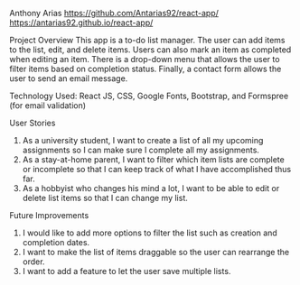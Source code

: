 Anthony Arias
https://github.com/Antarias92/react-app/ 
https://antarias92.github.io/react-app/ 

Project Overview
This app is a to-do list manager. The user can add items to the list, edit, and delete items. Users can also mark an item as completed when editing an item. There is a drop-down menu that allows the user to filter items based on completion status. Finally, a contact form allows the user to send an email message.

Technology Used: React JS, CSS, Google Fonts, Bootstrap, and Formspree (for email validation)

User Stories
1.	As a university student, I want to create a list of all my upcoming assignments so I can make sure I complete all my assignments.
2.	As a stay-at-home parent, I want to filter which item lists are complete or incomplete so that I can keep track of what I have accomplished thus far.
3.	As a hobbyist who changes his mind a lot, I want to be able to edit or delete list items so that I can change my list.

Future Improvements
1.	I would like to add more options to filter the list such as creation and completion dates.
2.	I want to make the list of items draggable so the user can rearrange the order.
3.	I want to add a feature to let the user save multiple lists.
